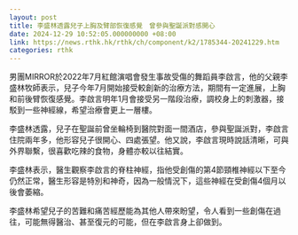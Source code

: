 ```yaml
---
layout: post
title: 李盛林透露兒子上胸及臂部恢復感覺　曾參與聖誕派對感開心
date: 2024-12-29 10:52:05.000000000 +08:00
link: https://news.rthk.hk/rthk/ch/component/k2/1785344-20241229.htm
categories: rthk
---
```


男團MIRROR於2022年7月紅館演唱會發生事故受傷的舞蹈員李啟言，他的父親李盛林牧師表示，兒子今年7月開始接受較創新的治療方法，期間有一定進展，上胸和前後臂恢復感覺。李啟言明年1月會接受另一階段治療，調校身上的刺激器，接駁到一些神經線，希望治療會更上一層樓。

李盛林透露，兒子在聖誕前曾坐輪椅到醫院對面一間酒店，參與聖誕派對，李啟言住院兩年多，他形容兒子很開心、四處張望。他又說，李啟言現時說話清晰，可與外界聯繫，很喜歡吃辣的食物，身體亦較以往結實。

李盛林表示，醫生觀察李啟言的脊柱神經，指他受創傷的第4節頸椎神經以下至今仍然正常，醫生形容是特別和神奇，因為一般情況下，這些神經在受創傷4個月以後會萎縮。

李盛林希望兒子的苦難和痛苦經歷能為其他人帶來盼望，令人看到一些創傷在過往，可能無得醫治、甚至復元的可能，但在李啟言身上卻做到。

